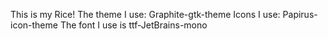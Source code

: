 This is my Rice!
The theme I use: Graphite-gtk-theme
Icons I use: Papirus-icon-theme
The font I use is ttf-JetBrains-mono
